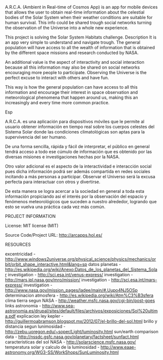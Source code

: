 A.R.C.A. (Ambient in Real-time of Cosmos App) is an app for mobile devices that allows the user to obtain real-time information about the celestial bodies of the Solar System when their weather conditions are suitable for human survival. This info could be shared trough social networks turning the observation of the Universe into a whole new experience. 

This project is solving the Solar System Habitats challenge.
Description
It is an app very simple to understand and navigate trough. The general population will have access to all the wealth of information that is obtained by the different space missions and research conducted by NASA.

An additional value is the aspect of interactivity and social interaction because all this information may also be shared on social networks encouraging more people to participate. Observing the Universe is the perfect excuse to interact with others and have fun.

This way is how the general population can have access to all this information and encourage their interest in space observation and meteorological phenomena that happen around us, making this an increasingly and every time more common practice.

Esp

A.R.C.A. es una aplicación para dispositivos móviles que le permite al usuario obtener información en tiempo real sobre los cuerpos celestes del Sistema Solar donde las condiciones climatológicas son aptas para la supervivencia del ser humano.

De una forma sencilla, rápida y fácil de interpretar, el público en general tendrá acceso a todo ese cúmulo de información que es obtenido por las diversas misiones e investigaciones hechas por la NASA.

Otro valor adicional es el aspecto de la interactividad e interacción social pues dicha información podrá ser además compartida en redes sociales incitando a más personas a participar. Observar el Universo será la excusa perfecta para interactuar con otros y divertirse.

De esta manera se logra acercar a la sociedad en general a toda esta información propiciando así el interés por la observación del espacio y fenómenos meteorológicos que suceden a nuestro alrededor, logrando que esto se vuelva una práctica cada vez más común.


PROJECT INFORMATION


License: MIT license (MIT)


Source Code/Project URL: http://arcapps.hol.es/


RESOURCES


excentricidad - http://www.windows2universe.org/physical_science/physics/mechanics/orbit/orbit_shape_interactive.html&lang=sp
datos planetas - http://es.wikipedia.org/wiki/Anexo:Datos_de_los_planetas_del_Sistema_Solar
investigation - http://sci.esa.int/venus-express/
investigation - http://mars.jpl.nasa.gov/mro/mission/
investigation - http://sci.esa.int/mars-express/
investigation - http://www.nasa.gov/mission_pages/ladee/main/#.Uupo4NJ5OSp
determinacion atmosfera - http://es.wikipedia.org/wiki/Atm%C3%B3sfera
clima tierra segun NASA - http://weather.msfc.nasa.gov/cgi-bin/post-goes
links astronomia - http://www.sea-astronomia.es/drupal/sites/default/files/archivos/exposiciones/Sol%20ultima.pdf
explicacion ley kepler - http://guillermoabramson.blogspot.mx/2012/07/el-brillo-del-sol.html
brillo y distancia segun lunimosidad - http://zebu.uoregon.edu/~soper/Light/luminosity.html
sun/earth comparison data - http://nssdc.gsfc.nasa.gov/planetary/factsheet/sunfact.html
caracteristicas del sol NASA - http://solarscience.msfc.nasa.gov/
temperatura solar y calculo de la luminosidad - http://www.eaae-astronomy.org/WG3-SS/WorkShops/SunLuminosity.html